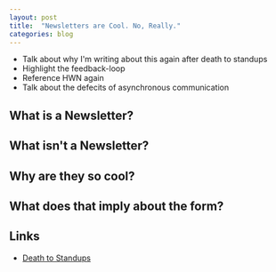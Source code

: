 ```yaml
---
layout: post
title:  "Newsletters are Cool. No, Really."
categories: blog
---
```


* Talk about why I'm writing about this again after death to standups
* Highlight the feedback-loop
* Reference HWN again
* Talk about the defecits of asynchronous communication

## What is a Newsletter?

## What isn't a Newsletter?

## Why are they so cool?

## What does that imply about the form?

<!--more-->

## Links

* [Death to Standups](/blog/2016/01/18/1453121657-death-to-standups.html)
